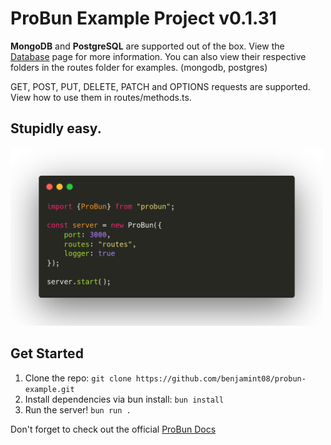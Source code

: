 # ProBun Example Project v0.1.31

**MongoDB** and **PostgreSQL** are supported out of the box. View the [Database](https://probun.dev/docs/databases.html) page for more information.
You can also view their respective folders in the routes folder for examples. (mongodb, postgres)

GET, POST, PUT, DELETE, PATCH and OPTIONS requests are supported. View how to use them in routes/methods.ts.

## Stupidly easy.
<img src="code.png" width="500">

## Get Started

1. Clone the repo: `git clone https://github.com/benjamint08/probun-example.git`
2. Install dependencies via bun install: `bun install`
3. Run the server! `bun run .`

Don't forget to check out the official [ProBun Docs](https://probun.dev)
